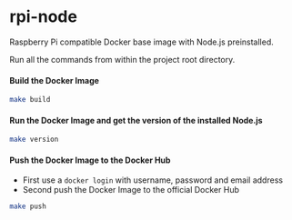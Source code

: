 # rpi-node
Raspberry Pi compatible Docker base image with Node.js preinstalled.

Run all the commands from within the project root directory.

#### Build the Docker Image
```bash
make build
```

#### Run the Docker Image and get the version of the installed Node.js
```bash
make version
```

#### Push the Docker Image to the Docker Hub
* First use a `docker login` with username, password and email address
* Second push the Docker Image to the official Docker Hub
```bash
make push
```
